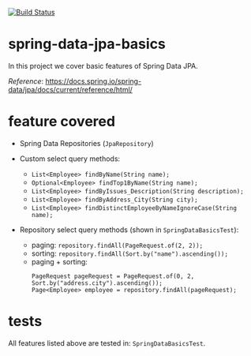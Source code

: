 [![Build Status](https://travis-ci.com/mtumilowicz/spring-data-jpa-basics.svg?token=PwyvjePQ7aiAX51hSYLE&branch=master)](https://travis-ci.com/mtumilowicz/spring-data-jpa-basics)

# spring-data-jpa-basics
In this project we cover basic features of Spring Data JPA.

_Reference_: https://docs.spring.io/spring-data/jpa/docs/current/reference/html/

# feature covered
* Spring Data Repositories (`JpaRepository`)

* Custom select query methods:
    * `List<Employee> findByName(String name);`
    * `Optional<Employee> findTop1ByName(String name);`
    * `List<Employee> findByIssues_Description(String description);`
    * `List<Employee> findByAddress_City(String city);`
    * `List<Employee> findDistinctEmployeeByNameIgnoreCase(String name);`
    
* Repository select query methods (shown in `SpringDataBasicsTest`):
    * paging: `repository.findAll(PageRequest.of(2, 2));`
    * sorting: `repository.findAll(Sort.by("name").ascending());`
    * paging + sorting: 
        ```
        PageRequest pageRequest = PageRequest.of(0, 2, Sort.by("address.city").ascending());
        Page<Employee> employee = repository.findAll(pageRequest);
        ```
        
# tests
All features listed above are tested in: `SpringDataBasicsTest`.